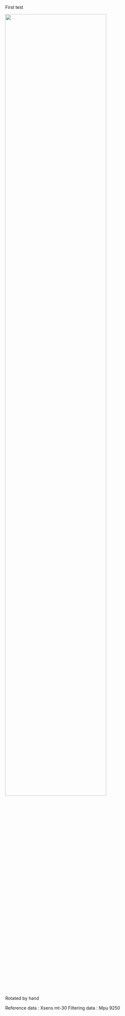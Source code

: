 First test

<img width="80%" src="https://user-images.githubusercontent.com/9380159/161888727-713ec819-f528-47ca-941f-296569e8f870.PNG"/>

Rotated by hand

Reference data : Xsens mt-30
Filtering data : Mpu 9250

